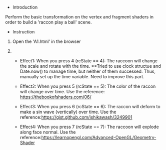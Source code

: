 - Introduction

Perform the basic transformation on the vertex and fragment shaders in order to build a 'raccon play a ball' scene.

- Instruction

1. Open the 'A1.html' in the browser

2. 
    - Effect1: When you press 4 (rcState == 4):
The raccoon will change the scale and rotate with the time.
**Tried to use clock structue and Date.now() to manage time, but neither of them successed. Thus, manually set up the time variable. Need to improve this part.

    - Effect2: When you press 5 (rcState == 5):
The color of the raccon will change over time.
Use the reference: https://thebookofshaders.com/06/  

    - Effect3: When you press 6 (rcState == 6):
The raccon will deform to make a sin wave (vertically) over time.
Use the reference:https://gist.github.com/ishikawash/3249901 

    - Effect4: When you press 7 (rcState == 7):
The raccoon will explode along face normal.
Use the reference:https://learnopengl.com/Advanced-OpenGL/Geometry-Shader

